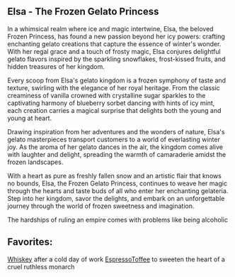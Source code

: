 ## Elsa - The Frozen Gelato Princess

In a whimsical realm where ice and magic intertwine, Elsa, the beloved Frozen Princess, has found a new passion beyond her icy powers: crafting enchanting gelato creations that capture the essence of winter's wonder. With her regal grace and a touch of frosty magic, Elsa conjures delightful gelato flavors inspired by the sparkling snowflakes, frost-kissed fruits, and hidden treasures of her kingdom.

Every scoop from Elsa's gelato kingdom is a frozen symphony of taste and texture, swirling with the elegance of her royal heritage. From the classic creaminess of vanilla crowned with crystalline sugar sparkles to the captivating harmony of blueberry sorbet dancing with hints of icy mint, each creation carries a magical surprise that delights both the young and young at heart.

Drawing inspiration from her adventures and the wonders of nature, Elsa's gelato masterpieces transport customers to a world of everlasting winter joy. As the aroma of her gelato dances in the air, the kingdom comes alive with laughter and delight, spreading the warmth of camaraderie amidst the frozen landscapes.

With a heart as pure as freshly fallen snow and an artistic flair that knows no bounds, Elsa, the Frozen Gelato Princess, continues to weave her magic through the hearts and taste buds of all who enter her enchanting gelateria. Step into her kingdom, savor the delights, and embark on an unforgettable journey through the world of frozen sweetness and imagination.

The hardships of ruling an empire comes with problems like being alcoholic

## Favorites:

[Whiskey](../flavors/Whiskey.md) after a cold day of work
[EspressoToffee](../flavors/EspressoToffeeCrunch.md) to sweeten the heart of a cruel ruthless monarch